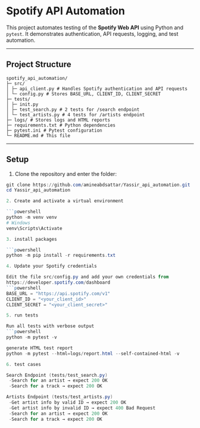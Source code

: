 # Spotify API Automation

This project automates testing of the **Spotify Web API** using Python and `pytest`. It demonstrates authentication, API requests, logging, and test automation.

---

## Project Structure
```
spotify_api_automation/
├─ src/
│ ├─ api_client.py # Handles Spotify authentication and API requests
│ └─ config.py # Stores BASE_URL, CLIENT_ID, CLIENT_SECRET
├─ tests/
│ ├─ init.py
│ ├─ test_search.py # 2 tests for /search endpoint
│ └─ test_artists.py # 4 tests for /artists endpoint
├─ logs/ # Stores logs and HTML reports
├─ requirements.txt # Python dependencies
├─ pytest.ini # Pytest configuration
└─ README.md # This file
```
---

## Setup

1. Clone the repository and enter the folder:

```powershell
git clone https://github.com/amineabdsattar/Yassir_api_automation.git
cd Yassir_api_automation

2. Create and activate a virtual environment

```powershell
python -m venv venv
# Windows
venv\Scripts\Activate

3. install packages

```powershell
python -m pip install -r requirements.txt

4. Update your Spotify credentials

Edit the file src/config.py and add your own credentials from
https://developer.spotify.com/dashboard
```powershell
BASE_URL = "https://api.spotify.com/v1"
CLIENT_ID = "<your_client_id>"
CLIENT_SECRET = "<your_client_secret>"

5. run tests

Run all tests with verbose output
```powershell
python -m pytest -v

generate HTML test report
python -m pytest --html=logs/report.html --self-contained-html -v

6. test cases

Search Endpoint (tests/test_search.py)
 -Search for an artist → expect 200 OK
 -Search for a track → expect 200 OK

Artists Endpoint (tests/test_artists.py)
 -Get artist info by valid ID → expect 200 OK
 -Get artist info by invalid ID → expect 400 Bad Request
 -Search for an artist → expect 200 OK
 -Search for a track → expect 200 OK

 
